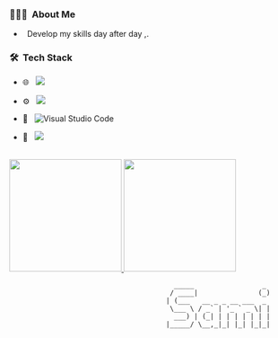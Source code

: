 <h3> 👨🏻‍💻 &nbsp;About Me </h3>

- &nbsp; Develop my skills day after day ,.

<h3> 🛠 &nbsp;Tech Stack</h3>
 
- 🌐  &nbsp; <img src="https://img.shields.io/badge/python%20-%23323330.svg?&style=for-the-badge&logo=python&logoColor=yellow"/>

- ⚙️ &nbsp;
  <img src="https://img.shields.io/badge/github%20-%23121011.svg?&style=for-the-badge&logo=github&logoColor=white"/>

- 🔧 &nbsp;
 ![Visual Studio Code](https://img.shields.io/badge/-VsCode-2C2C32?style=flat-square&logo=visual-studio-code&logoColor=0078D7) 
- 🎨 &nbsp; <img src="https://img.shields.io/badge/adobe%20photoshop%20-%2331A8FF.svg?&style=for-the-badge&logo=adobe%20photoshop&logoColor=white"/> 


<br/>

<a href="https://github.com/saaaami">
  <img height="200em" src="https://github-readme-stats.vercel.app/api?username=saaaami&theme=buefy&show_icons=true" />
  <img height="200em" src="https://github-readme-stats.vercel.app/api/top-langs/?username=saaaami&theme=buefy&layout=compact" />
</a>

<br/>

                                             _____                 _ 
                                            / ____|               (_)
                                           | (___   __ _ _ __ ___  _ 
                                            \___ \ / _` | '_ ` _ \| |
                                             ___) | (_| | | | | | | |
                                           |_____/ \__,_|_| |_| |_|_|
